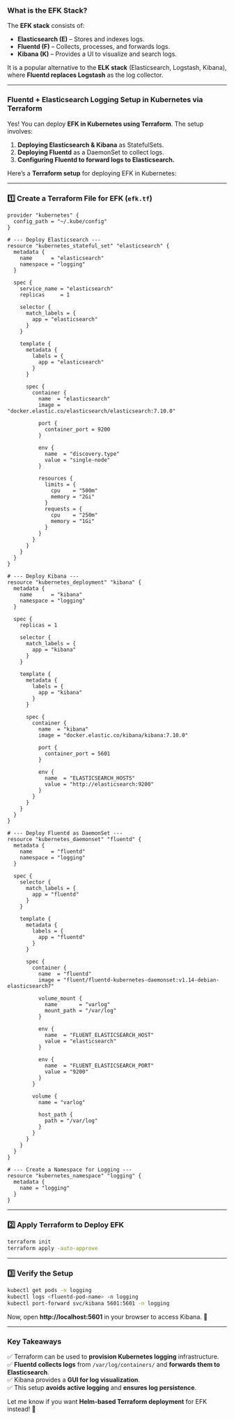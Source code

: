 
### **What is the EFK Stack?**  
The **EFK stack** consists of:  
- **Elasticsearch (E)** – Stores and indexes logs.  
- **Fluentd (F)** – Collects, processes, and forwards logs.  
- **Kibana (K)** – Provides a UI to visualize and search logs.  

It is a popular alternative to the **ELK stack** (Elasticsearch, Logstash, Kibana), where **Fluentd replaces Logstash** as the log collector.

---

### **Fluentd + Elasticsearch Logging Setup in Kubernetes via Terraform**
Yes! You can deploy **EFK in Kubernetes using Terraform**. The setup involves:  
1. **Deploying Elasticsearch & Kibana** as StatefulSets.  
2. **Deploying Fluentd** as a DaemonSet to collect logs.  
3. **Configuring Fluentd to forward logs to Elasticsearch.**

Here’s a **Terraform setup** for deploying EFK in Kubernetes:

---

### **1️⃣ Create a Terraform File for EFK (`efk.tf`)**
```hcl
provider "kubernetes" {
  config_path = "~/.kube/config"
}

# --- Deploy Elasticsearch ---
resource "kubernetes_stateful_set" "elasticsearch" {
  metadata {
    name      = "elasticsearch"
    namespace = "logging"
  }

  spec {
    service_name = "elasticsearch"
    replicas     = 1

    selector {
      match_labels = {
        app = "elasticsearch"
      }
    }

    template {
      metadata {
        labels = {
          app = "elasticsearch"
        }
      }

      spec {
        container {
          name  = "elasticsearch"
          image = "docker.elastic.co/elasticsearch/elasticsearch:7.10.0"

          port {
            container_port = 9200
          }

          env {
            name  = "discovery.type"
            value = "single-node"
          }

          resources {
            limits = {
              cpu    = "500m"
              memory = "2Gi"
            }
            requests = {
              cpu    = "250m"
              memory = "1Gi"
            }
          }
        }
      }
    }
  }
}

# --- Deploy Kibana ---
resource "kubernetes_deployment" "kibana" {
  metadata {
    name      = "kibana"
    namespace = "logging"
  }

  spec {
    replicas = 1

    selector {
      match_labels = {
        app = "kibana"
      }
    }

    template {
      metadata {
        labels = {
          app = "kibana"
        }
      }

      spec {
        container {
          name  = "kibana"
          image = "docker.elastic.co/kibana/kibana:7.10.0"

          port {
            container_port = 5601
          }

          env {
            name  = "ELASTICSEARCH_HOSTS"
            value = "http://elasticsearch:9200"
          }
        }
      }
    }
  }
}

# --- Deploy Fluentd as DaemonSet ---
resource "kubernetes_daemonset" "fluentd" {
  metadata {
    name      = "fluentd"
    namespace = "logging"
  }

  spec {
    selector {
      match_labels = {
        app = "fluentd"
      }
    }

    template {
      metadata {
        labels = {
          app = "fluentd"
        }
      }

      spec {
        container {
          name  = "fluentd"
          image = "fluent/fluentd-kubernetes-daemonset:v1.14-debian-elasticsearch7"

          volume_mount {
            name       = "varlog"
            mount_path = "/var/log"
          }

          env {
            name  = "FLUENT_ELASTICSEARCH_HOST"
            value = "elasticsearch"
          }

          env {
            name  = "FLUENT_ELASTICSEARCH_PORT"
            value = "9200"
          }
        }

        volume {
          name = "varlog"

          host_path {
            path = "/var/log"
          }
        }
      }
    }
  }
}

# --- Create a Namespace for Logging ---
resource "kubernetes_namespace" "logging" {
  metadata {
    name = "logging"
  }
}
```

---

### **2️⃣ Apply Terraform to Deploy EFK**
```sh
terraform init
terraform apply -auto-approve
```

---

### **3️⃣ Verify the Setup**
```sh
kubectl get pods -n logging
kubectl logs <fluentd-pod-name> -n logging
kubectl port-forward svc/kibana 5601:5601 -n logging
```
Now, open **http://localhost:5601** in your browser to access Kibana. 🎉

---

### **Key Takeaways**
✅ Terraform can be used to **provision Kubernetes logging** infrastructure.  
✅ **Fluentd collects logs** from `/var/log/containers/` and **forwards them to Elasticsearch**.  
✅ Kibana provides a **GUI for log visualization**.  
✅ This setup **avoids active logging** and **ensures log persistence**.

Let me know if you want **Helm-based Terraform deployment** for EFK instead! 🚀